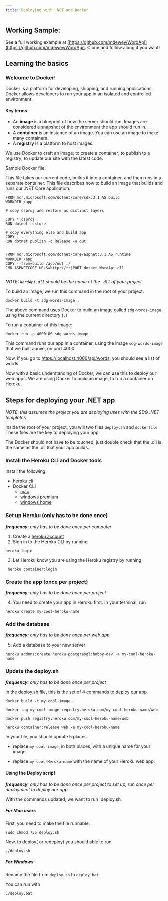 ```yaml
---
title: Deploying with .NET and Docker
---
```


## Working Sample:

See a full working example at
[https://github.com/mdewey/WordApi](https://github.com/mdewey/WordApi). Clone
and follow along if you want!

## Learning the basics

### Welcome to Docker!

Docker is a platform for developing, shipping, and running applications. Docker
allows developers to run your app in an isolated and controlled environment.

#### Key terms

- An **image** is a blueprint of how the server should run. Images are
  considered a snapshot of the environment the app should run in.
- A **container** is an instance of an image. You can use an image to make many
  containers.
- A **registry** is a platform to host images.

We use Docker to craft an image; to create a container; to publish to a
registry; to update our site with the latest code.

Sample Docker file:

This file takes our current code, builds it into a container, and then runs in a
separate container. This file describes how to build an image that builds and
runs our .NET Core application.

```docker
FROM mcr.microsoft.com/dotnet/core/sdk:3.1 AS build
WORKDIR /app

# copy csproj and restore as distinct layers

COPY *.csproj .
RUN dotnet restore

# copy everything else and build app
COPY . .
RUN dotnet publish -c Release -o out


FROM mcr.microsoft.com/dotnet/core/aspnet:3.1 AS runtime
WORKDIR /app
COPY --from=build /app/out ./
CMD ASPNETCORE_URLS=http://*:$PORT dotnet WordApi.dll


```

_NOTE: `WordApi.dll` should be the name of the `.dll` of your project_

To build an image, we run this command in the root of your project.

```shell
docker build -t sdg-words-image .
```

The above command uses Docker to build an image called `sdg-words-image` using
the current directory (`.`)

To run a container of this image:

```shell
docker run -p 4000:80 sdg-words-image
```

This command runs our app in a container, using the image `sdg-words-image` that
we built above, on port 4000.

Now, if you go to
[https://localhost:4000/api/words](http://localhost:4000/api/words), you should
see a list of words

Now with a basic understanding of Docker, we can use this to deploy our web
apps. We are using Docker to build an image, to run a container on Heroku.

## Steps for deploying your .NET app

_NOTE: this assumes the project you are deploying uses with the SDG .NET
templates_

Inside the root of your project, you will two files `deploy.sh` and
`dockerfile`. These files are the key to deploying your app.

The Docker should not have to be touched, just double check that the .dll is the
same as the .dll that your app builds.

### Install the Heroku CLI and Docker tools

Install the following:

- [heroku cli](https://devcenter.heroku.com/articles/heroku-cli)
- Docker CLI
  - [mac](https://docs.docker.com/docker-for-mac/install/)
  - [windows premium](https://docs.docker.com/docker-for-windows/install/)
  - [windows home](https://docs.docker.com/toolbox/toolbox_install_windows/)

### Set up Heroku (only has to be done once)

_**frequency**: only has to be done once per computer_

1. Create a [heroku account](https://heroku.com)
2. Sign in to the Heroku CLI by running

```shell
heroku login
```

3. Let Heroku know you are using the Heroku registry by running

```shell
 heroku container:login
```

### Create the app (once per project)

_**frequency**: only has to be done once per project_

4. You need to create your app in Heroku first. In your terminal, run

```shell
heroku create my-cool-heroku-name

```

### Add the database

_**frequency**: only has to be done once per web app_

5. Add a database to your new server

```shell
heroku addons:create heroku-postgresql:hobby-dev -a my-cool-heroku-name
```

### Update the deploy.sh

_**frequency**: only has to be done once per project_

In the deploy.sh file, this is the set of 4 commands to deploy our app.

```shell
docker build -t my-cool-image .

docker tag my-cool-image registry.heroku.com/my-cool-heroku-name/web

docker push registry.heroku.com/my-cool-heroku-name/web

heroku container:release web -a my-cool-heroku-name
```

In your file, you should update 5 places.

- replace `my-cool-image`, in both places, with a unique name for your image.

- replace `my-cool-Heroku-name` with the name of your Heroku web app.

#### Using the Deploy script

_**frequency**: only has to be done once per project to set up, run once per
deployment to deploy our app_

With the commands updated, we want to run `deploy.sh.

##### For Mac users

First, you need to make the file runnable.

```shell
sudo chmod 755 deploy.sh
```

Now, to deploy( or redeploy) you should able to run

```shell
./deploy.sh
```

##### For Windows

Rename the file from `deploy.sh` to `deploy.bat`.

You can run with

```shell
./deploy.bat
```

